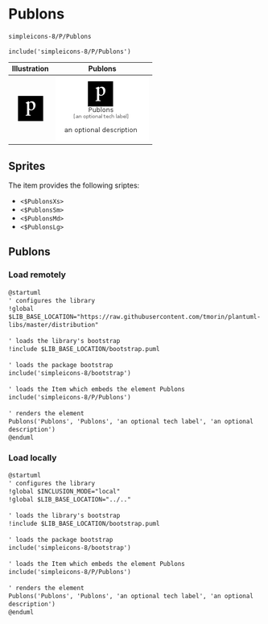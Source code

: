 # Publons


```text
simpleicons-8/P/Publons
```

```text
include('simpleicons-8/P/Publons')
```



| Illustration | Publons |
| :---: | :---: |
| ![illustration for Illustration](../../simpleicons-8/P/Publons.png) | ![illustration for Publons](../../simpleicons-8/P/Publons.Local.png) |



## Sprites
The item provides the following sriptes:

- `<$PublonsXs>`
- `<$PublonsSm>`
- `<$PublonsMd>`
- `<$PublonsLg>`





## Publons

### Load remotely
```plantuml
@startuml
' configures the library
!global $LIB_BASE_LOCATION="https://raw.githubusercontent.com/tmorin/plantuml-libs/master/distribution"

' loads the library's bootstrap
!include $LIB_BASE_LOCATION/bootstrap.puml

' loads the package bootstrap
include('simpleicons-8/bootstrap')

' loads the Item which embeds the element Publons
include('simpleicons-8/P/Publons')

' renders the element
Publons('Publons', 'Publons', 'an optional tech label', 'an optional description')
@enduml
```

### Load locally
```plantuml
@startuml
' configures the library
!global $INCLUSION_MODE="local"
!global $LIB_BASE_LOCATION="../.."

' loads the library's bootstrap
!include $LIB_BASE_LOCATION/bootstrap.puml

' loads the package bootstrap
include('simpleicons-8/bootstrap')

' loads the Item which embeds the element Publons
include('simpleicons-8/P/Publons')

' renders the element
Publons('Publons', 'Publons', 'an optional tech label', 'an optional description')
@enduml
```

